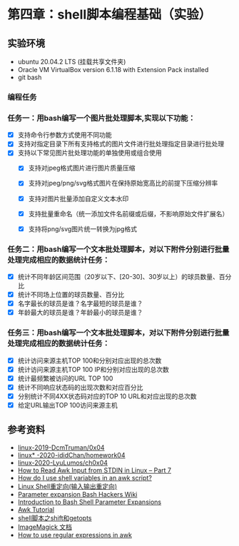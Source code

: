 # 第四章：shell脚本编程基础（实验）

## 实验环境
* ubuntu 20.04.2 LTS (挂载共享文件夹)
* Oracle VM VirtualBox version 6.1.18 with Extension Pack installed
* git bash

### 编程任务

### 任务一：用bash编写一个图片批处理脚本,实现以下功能：
- [x] 支持命令行参数方式使用不同功能
- [x] 支持对指定目录下所有支持格式的图片文件进行批处理指定目录进行批处理
- [x] 支持以下常见图片批处理功能的单独使用或组合使用
  - [x] 支持对jpeg格式图片进行图片质量压缩
  - [x] 支持对jpeg/png/svg格式图片在保持原始宽高比的前提下压缩分辨率
  - [x] 支持对图片批量添加自定义文本水印
  - [x] 支持批量重命名（统一添加文件名前缀或后缀，不影响原始文件扩展名）
  - [x] 支持将png/svg图片统一转换为jpg格式



### 任务二：用bash编写一个文本批处理脚本，对以下附件分别进行批量处理完成相应的数据统计任务：
- [x] 统计不同年龄区间范围（20岁以下、[20-30]、30岁以上）的球员数量、百分比
- [x] 统计不同场上位置的球员数量、百分比
- [x] 名字最长的球员是谁？名字最短的球员是谁？
- [x] 年龄最大的球员是谁？年龄最小的球员是谁？

### 任务三：用bash编写一个文本批处理脚本，对以下附件分别进行批量处理完成相应的数据统计任务：
- [x] 统计访问来源主机TOP 100和分别对应出现的总次数
- [x] 统计访问来源主机TOP 100 IP和分别对应出现的总次数
- [x] 统计最频繁被访问的URL TOP 100
- [x] 统计不同响应状态码的出现次数和对应百分比
- [x] 分别统计不同4XX状态码对应的TOP 10 URL和对应出现的总次数
- [x] 给定URL输出TOP 100访问来源主机

## 参考资料
* [linux-2019-DcmTruman/0x04](https://github.com/CUCCS/linux-2019-DcmTruman/tree/0x04/0x04)
* [linux* -2020-ididChan/homework04](https://github.com/CUCCS/linux-2020-ididChan/tree/homework04/homework04)
* [linux-2020-LyuLumos/ch0x04](https://github.com/CUCCS/linux-2020-LyuLumos/tree/ch0x04/ch0x04)
* [How to Read Awk Input from STDIN in Linux – Part 7](https://www.tecmint.com/read-awk-input-from-stdin-in-linux/)
* [How do I use shell variables in an awk script?](https://stackoverflow.com/questions/19075671/how-do-i-use-shell-variables-in-an-awk-script)
* [Linux Shell重定向(输入输出重定向)](http://c.biancheng.net/view/942.html)
* [Parameter expansion Bash Hackers Wiki](https://wiki.bash-hackers.org/syntax/pe)
* [Introduction to Bash Shell Parameter Expansions](https://linuxconfig.org/introduction-to-bash-shell-parameter-expansions)
* [Awk Tutorial](https://www.tutorialspoint.com/awk/index.htm)
* [shell脚本之shift和getopts](http://www.361way.com/shell-shift-getopts/4973.html)
* [ImageMagick 文档](https://imagemagick.org/script/command-line-options.php#quality)
* [How to use regular expressions in awk](https://opensource.com/article/19/11/how-regular-expressions-awk)